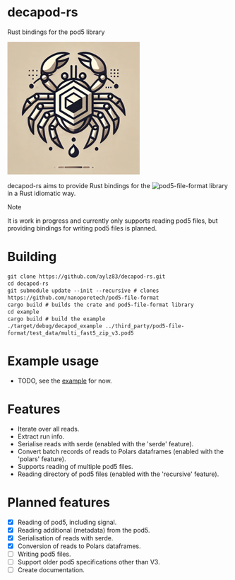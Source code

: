 # decapod-rs 
Rust bindings for the pod5 library

![decapod-rs logo](assets/decapod_logo.png)

decapod-rs aims to provide Rust bindings for the ![pod5-file-format](https://github.com/nanoporetech/pod5-file-format) library in a Rust idiomatic way.

> [!NOTE]
> It is work in progress and currently only supports reading pod5 files, but providing bindings for writing pod5 files is planned.

# Building

```
git clone https://github.com/aylz83/decapod-rs.git
cd decapod-rs
git submodule update --init --recursive # clones https://github.com/nanoporetech/pod5-file-format
cargo build # builds the crate and pod5-file-format library
cd example
cargo build # build the example
./target/debug/decapod_example ../third_party/pod5-file-format/test_data/multi_fast5_zip_v3.pod5 
```

# Example usage

- TODO, see the [example](example/src/main.rs) for now.

# Features

- Iterate over all reads.
- Extract run info.
- Serialise reads with serde (enabled with the 'serde' feature).
- Convert batch records of reads to Polars dataframes (enabled with the 'polars' feature).
- Supports reading of multiple pod5 files.
- Reading directory of pod5 files (enabled with the 'recursive' feature).

# Planned features

- [x] Reading of pod5, including signal.
- [x] Reading additional (metadata) from the pod5.
- [x] Serialisation of reads with serde.
- [x] Conversion of reads to Polars dataframes.
- [ ] Writing pod5 files.
- [ ] Support older pod5 specifications other than V3.
- [ ] Create documentation.
